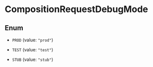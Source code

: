 

# CompositionRequestDebugMode

## Enum


* `PROD` (value: `"prod"`)

* `TEST` (value: `"test"`)

* `STUB` (value: `"stub"`)



